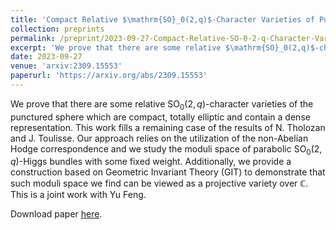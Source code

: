 ```yaml
---
title: 'Compact Relative $\mathrm{SO}_0(2,q)$-Character Varieties of Punctured Spheres'
collection: preprints
permalink: /preprint/2023-09-27-Compact-Relative-SO-0-2-q-Character-Varieties-of-Punctured-Spheres
excerpt: 'We prove that there are some relative $\mathrm{SO}_0(2,q)$-character varieties of the punctured sphere which are compact, totally elliptic and contain a dense representation. This work fills a remaining case of the results of N. Tholozan and J. Toulisse. Our approach relies on the utilization of the non-Abelian Hodge correspondence and we study the moduli space of parabolic $\mathrm{SO}_0(2,q)$-Higgs bundles with some fixed weight. Additionally, we provide a construction based on Geometric Invariant Theory (GIT) to demonstrate that such moduli space we find can be viewed as a projective variety over $\mathbb{C}$.'
date: 2023-09-27
venue: 'arxiv:2309.15553'
paperurl: 'https://arxiv.org/abs/2309.15553'
---
```

We prove that there are some relative $\mathrm{SO}_0(2,q)$-character varieties of the punctured sphere which are compact, totally elliptic and contain a dense representation. This work fills a remaining case of the results of N. Tholozan and J. Toulisse. Our approach relies on the utilization of the non-Abelian Hodge correspondence and we study the moduli space of parabolic $\mathrm{SO}_0(2,q)$-Higgs bundles with some fixed weight. Additionally, we provide a construction based on Geometric Invariant Theory (GIT) to demonstrate that such moduli space we find can be viewed as a projective variety over $\mathbb{C}$. This is a joint work with Yu Feng.

Download paper [here](https://arxiv.org/abs/2309.15553).